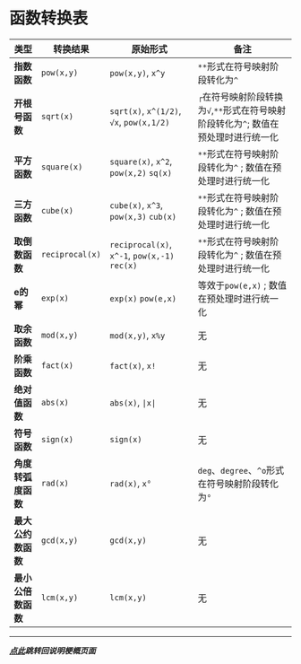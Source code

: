 # 函数转换表

| 类型          | 转换结果            | 原始形式                                           | 备注                                                 |
|-------------|-----------------|------------------------------------------------|----------------------------------------------------|
| **指数函数**    | `pow(x,y)`      | `pow(x,y)`, `x^y`                      | `**`形式在符号映射阶段转化为`^`                                |
| **开根号函数**   | `sqrt(x)`       | `sqrt(x)`, `x^(1/2)`, `√x`, `pow(x,1/2)`       | `┌`在符号映射阶段转换为`√`,`**`形式在符号映射阶段转化为`^`; 数值在预处理时进行统一化 |
| **平方函数**    | `square(x)`     | `square(x)`, `x^2`, `pow(x,2)` `sq(x)`         | `**`形式在符号映射阶段转化为`^` ; 数值在预处理时进行统一化                 |
| **三方函数**    | `cube(x)`       | `cube(x)`, `x^3`, `pow(x,3)` `cub(x)`          | `**`形式在符号映射阶段转化为`^` ; 数值在预处理时进行统一化                 |
| **取倒数函数**   | `reciprocal(x)` | `reciprocal(x)`, `x^-1`, `pow(x,-1)`  `rec(x)` | `**`形式在符号映射阶段转化为`^` ; 数值在预处理时进行统一化                 |
| **e的幂**     | `exp(x)`        | `exp(x)` `pow(e,x)`                            | 等效于`pow(e,x)` ; 数值在预处理时进行统一化                                     |
| **取余函数**    | `mod(x,y)`      | `mod(x,y)`, `x%y`                              | 无                                                  |
| **阶乘函数**    | `fact(x)`       | `fact(x)`, `x!`                                | 无                                                  |
| **绝对值函数**   | `abs(x)`        | `abs(x)`, `\|x\|`                              | 无                                                  |
| **符号函数**    | `sign(x)`       | `sign(x)`                                      | 无                                                  |
| **角度转弧度函数** | `rad(x)`        | `rad(x)`, `x°`                                 | `deg`、`degree`、`^o`形式在符号映射阶段转化为`°`                 |
| **最大公约数函数** | `gcd(x,y)`      | `gcd(x,y)`                                     | 无                                                  |
| **最小公倍数函数** | `lcm(x,y)`      | `lcm(x,y)`                                     | 无                                                  |

---

***[点此](../项目说明梗概.md)跳转回说明梗概页面***

